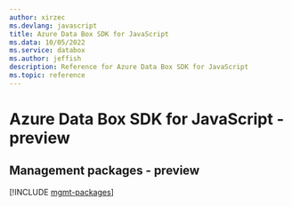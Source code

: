 ```yaml
---
author: xirzec
ms.devlang: javascript
title: Azure Data Box SDK for JavaScript
ms.data: 10/05/2022
ms.service: databox
ms.author: jeffish
description: Reference for Azure Data Box SDK for JavaScript
ms.topic: reference
---
```

# Azure Data Box SDK for JavaScript - preview

## Management packages - preview
[!INCLUDE [mgmt-packages](data-box-mgmt-index.md)]